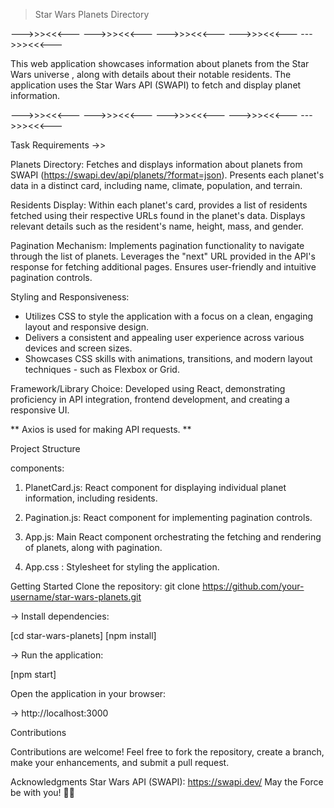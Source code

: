 > Star Wars Planets Directory

--->>><<<---  --->>><<<--- --->>><<<--- --->>><<<--- --->>><<<---
 
 This web application showcases information about planets from the Star Wars universe , along with details about their notable residents. The application uses the Star Wars API (SWAPI) to fetch and display planet information.

--->>><<<--- --->>><<<--- --->>><<<--- --->>><<<--- --->>><<<--- 


Task Requirements ->>
 
Planets Directory:
Fetches and displays information about planets from SWAPI (https://swapi.dev/api/planets/?format=json).
Presents each planet's data in a distinct card, including name, climate, population, and terrain.


Residents Display:
Within each planet's card, provides a list of residents fetched using their respective URLs found in the planet's data.
Displays relevant details such as the resident's name, height, mass, and gender.


Pagination Mechanism:
Implements pagination functionality to navigate through the list of planets.
Leverages the "next" URL provided in the API's response for fetching additional pages.
Ensures user-friendly and intuitive pagination controls.


Styling and Responsiveness:

- Utilizes CSS to style the application with a focus on a clean, engaging layout   and responsive design.
- Delivers a consistent and appealing user experience across various devices and screen sizes.
- Showcases CSS skills with animations, transitions, and modern layout techniques - such as Flexbox or Grid.

Framework/Library Choice:
Developed using React, demonstrating proficiency in API integration, frontend development, and creating a responsive UI.

** Axios is used for making API requests. **

Project Structure

components:

1) PlanetCard.js: React component for displaying individual planet information, including residents.

2) Pagination.js: React component for implementing pagination controls.

3) App.js: Main React component orchestrating the fetching and rendering of planets, along with pagination.

4) App.css :  Stylesheet for styling the application.


Getting Started
Clone the repository:
git clone https://github.com/your-username/star-wars-planets.git


-> Install dependencies:
   
   [cd star-wars-planets]
   [npm install]

 -> Run the application: 
   
   [npm start]
             
Open the application in your browser:
 
 ->  http://localhost:3000

Contributions

Contributions are welcome! Feel free to fork the repository, create a branch, make your enhancements, and submit a pull request.


Acknowledgments
Star Wars API (SWAPI): https://swapi.dev/
May the Force be with you! 🚀🌌





